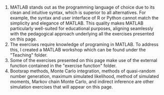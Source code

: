 1. MATLAB stands out as the programming language of choice due to its clean and intuitive syntax, which is superior to all alternatives. For example, the syntax and user interface of R or Python cannot match the simplicity and elegance of MATLAB. This quality makes MATLAB particularly well-suited for educational purposes, aligning seamlessly with the pedagogical approach underlying all the exercises presented on this page.
2. The exercises require knowledge of programing in MATLAB. To address this, I created a MATLAB workshop which can be found under the "Teaching" folder.
3. Some of the exercises presented on this page make use of the external function contained in the "exercise function" folder.
4. Bootsrap methods, Monte Carlo integration, methods of quasi-random number generation, maximum simulated likelihood, method of simulated moments, Markov chain Monte Carlo, and indirect inference are other simulation exercises that will appear on this page.
